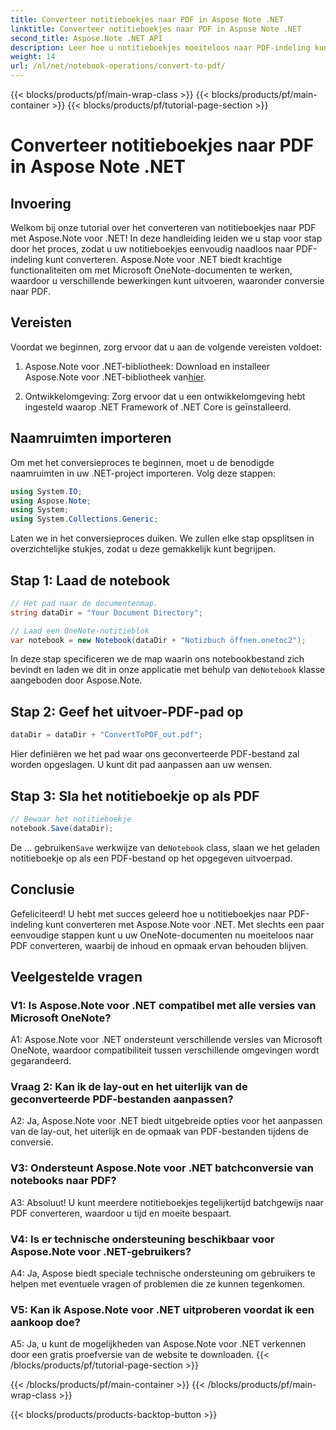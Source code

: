 ```yaml
---
title: Converteer notitieboekjes naar PDF in Aspose Note .NET
linktitle: Converteer notitieboekjes naar PDF in Aspose Note .NET
second_title: Aspose.Note .NET API
description: Leer hoe u notitieboekjes moeiteloos naar PDF-indeling kunt converteren met Aspose.Note voor .NET. Bewaar inhoud en opmaak naadloos.
weight: 14
url: /nl/net/notebook-operations/convert-to-pdf/
---
```


{{< blocks/products/pf/main-wrap-class >}}
{{< blocks/products/pf/main-container >}}
{{< blocks/products/pf/tutorial-page-section >}}

# Converteer notitieboekjes naar PDF in Aspose Note .NET

## Invoering

Welkom bij onze tutorial over het converteren van notitieboekjes naar PDF met Aspose.Note voor .NET! In deze handleiding leiden we u stap voor stap door het proces, zodat u uw notitieboekjes eenvoudig naadloos naar PDF-indeling kunt converteren. Aspose.Note voor .NET biedt krachtige functionaliteiten om met Microsoft OneNote-documenten te werken, waardoor u verschillende bewerkingen kunt uitvoeren, waaronder conversie naar PDF.

## Vereisten

Voordat we beginnen, zorg ervoor dat u aan de volgende vereisten voldoet:

1.  Aspose.Note voor .NET-bibliotheek: Download en installeer Aspose.Note voor .NET-bibliotheek van[hier](https://releases.aspose.com/note/net/).
   
2. Ontwikkelomgeving: Zorg ervoor dat u een ontwikkelomgeving hebt ingesteld waarop .NET Framework of .NET Core is geïnstalleerd.

## Naamruimten importeren

Om met het conversieproces te beginnen, moet u de benodigde naamruimten in uw .NET-project importeren. Volg deze stappen:

```csharp
using System.IO;
using Aspose.Note;
using System;
using System.Collections.Generic;
```

Laten we in het conversieproces duiken. We zullen elke stap opsplitsen in overzichtelijke stukjes, zodat u deze gemakkelijk kunt begrijpen.

## Stap 1: Laad de notebook

```csharp
// Het pad naar de documentenmap.
string dataDir = "Your Document Directory";

// Laad een OneNote-notitieblok
var notebook = new Notebook(dataDir + "Notizbuch öffnen.onetoc2");
```

 In deze stap specificeren we de map waarin ons notebookbestand zich bevindt en laden we dit in onze applicatie met behulp van de`Notebook` klasse aangeboden door Aspose.Note.

## Stap 2: Geef het uitvoer-PDF-pad op

```csharp
dataDir = dataDir + "ConvertToPDF_out.pdf";
```

Hier definiëren we het pad waar ons geconverteerde PDF-bestand zal worden opgeslagen. U kunt dit pad aanpassen aan uw wensen.

## Stap 3: Sla het notitieboekje op als PDF

```csharp
// Bewaar het notitieboekje
notebook.Save(dataDir);
```

 De ... gebruiken`Save` werkwijze van de`Notebook` class, slaan we het geladen notitieboekje op als een PDF-bestand op het opgegeven uitvoerpad.

## Conclusie

Gefeliciteerd! U hebt met succes geleerd hoe u notitieboekjes naar PDF-indeling kunt converteren met Aspose.Note voor .NET. Met slechts een paar eenvoudige stappen kunt u uw OneNote-documenten nu moeiteloos naar PDF converteren, waarbij de inhoud en opmaak ervan behouden blijven.

## Veelgestelde vragen

### V1: Is Aspose.Note voor .NET compatibel met alle versies van Microsoft OneNote?

A1: Aspose.Note voor .NET ondersteunt verschillende versies van Microsoft OneNote, waardoor compatibiliteit tussen verschillende omgevingen wordt gegarandeerd.

### Vraag 2: Kan ik de lay-out en het uiterlijk van de geconverteerde PDF-bestanden aanpassen?

A2: Ja, Aspose.Note voor .NET biedt uitgebreide opties voor het aanpassen van de lay-out, het uiterlijk en de opmaak van PDF-bestanden tijdens de conversie.

### V3: Ondersteunt Aspose.Note voor .NET batchconversie van notebooks naar PDF?

A3: Absoluut! U kunt meerdere notitieboekjes tegelijkertijd batchgewijs naar PDF converteren, waardoor u tijd en moeite bespaart.

### V4: Is er technische ondersteuning beschikbaar voor Aspose.Note voor .NET-gebruikers?

A4: Ja, Aspose biedt speciale technische ondersteuning om gebruikers te helpen met eventuele vragen of problemen die ze kunnen tegenkomen.

### V5: Kan ik Aspose.Note voor .NET uitproberen voordat ik een aankoop doe?

A5: Ja, u kunt de mogelijkheden van Aspose.Note voor .NET verkennen door een gratis proefversie van de website te downloaden.
{{< /blocks/products/pf/tutorial-page-section >}}

{{< /blocks/products/pf/main-container >}}
{{< /blocks/products/pf/main-wrap-class >}}

{{< blocks/products/products-backtop-button >}}
